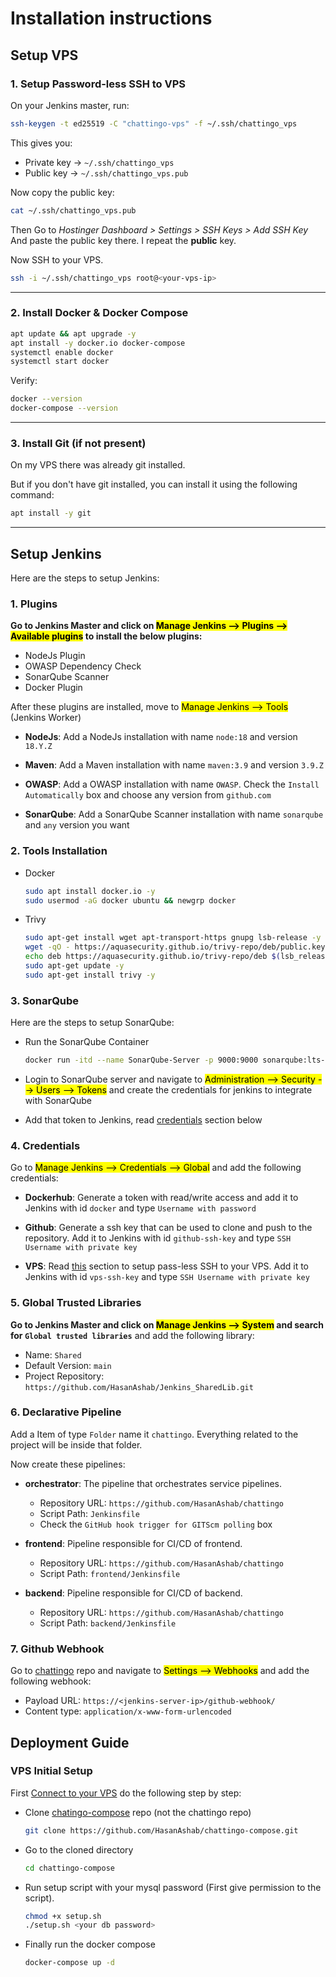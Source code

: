 
# Installation instructions
## Setup VPS
### 1. Setup Password-less SSH to VPS
On your Jenkins master, run:

```bash
ssh-keygen -t ed25519 -C "chattingo-vps" -f ~/.ssh/chattingo_vps
```

This gives you:

* Private key → `~/.ssh/chattingo_vps`
* Public key → `~/.ssh/chattingo_vps.pub`

Now copy the public key:
```bash
cat ~/.ssh/chattingo_vps.pub
```

Then Go to _Hostinger Dashboard > Settings > SSH Keys > Add SSH Key_ And paste the public key there.
I repeat the **public** key.

Now SSH to your VPS.
```bash
ssh -i ~/.ssh/chattingo_vps root@<your-vps-ip>
```

---


### 2. Install Docker & Docker Compose

```bash
apt update && apt upgrade -y
apt install -y docker.io docker-compose
systemctl enable docker
systemctl start docker
```

Verify:

```bash
docker --version
docker-compose --version
```

---

### 3. Install Git (if not present)
On my VPS there was already git installed.

But if you don't have git installed, you can install it using the following command:
```bash
apt install -y git
```

---

## Setup Jenkins
Here are the steps to setup Jenkins:

### 1. Plugins
<b> Go to Jenkins Master and click on  <mark>Manage Jenkins --> Plugins --> Available plugins</mark> to install the below plugins: </b>
  - NodeJs Plugin
  - OWASP Dependency Check
  - SonarQube Scanner
  - Docker Plugin

After these plugins are installed, move to <mark>Manage Jenkins --> Tools </mark> (Jenkins Worker)
- **NodeJs**: Add a NodeJs installation with name `node:18` and version `18.Y.Z`

- **Maven**: Add a Maven installation with name `maven:3.9` and version `3.9.Z`

- **OWASP**: Add a OWASP installation with name `OWASP`. Check the `Install Automatically` box and choose any version from `github.com`

- **SonarQube**: Add a SonarQube Scanner installation with name `sonarqube` and `any` version you want

### 2. Tools Installation
- Docker
  ```bash
  sudo apt install docker.io -y
  sudo usermod -aG docker ubuntu && newgrp docker
  ```
- Trivy
  ```bash
  sudo apt-get install wget apt-transport-https gnupg lsb-release -y
  wget -qO - https://aquasecurity.github.io/trivy-repo/deb/public.key | sudo apt-key add -
  echo deb https://aquasecurity.github.io/trivy-repo/deb $(lsb_release -sc) main | sudo tee -a /etc/apt/sources.list.d/trivy.list
  sudo apt-get update -y
  sudo apt-get install trivy -y
  ```

### 3. SonarQube
Here are the steps to setup SonarQube:
-  Run the SonarQube Container
    ```bash
    docker run -itd --name SonarQube-Server -p 9000:9000 sonarqube:lts-community
    ```
- Login to SonarQube server and navigate to <mark>Administration --> Security --> Users --> Tokens</mark> and create the credentials for jenkins to integrate with SonarQube

- Add that token to Jenkins, read  [credentials](#4-credentials) section below


### 4. Credentials
Go to <mark>Manage Jenkins --> Credentials --> Global</mark> and add the following credentials:
- **Dockerhub**: Generate a token with read/write access and add it to Jenkins with id `docker` and type `Username with password`

- **Github**: Generate a ssh key that can be used to clone and push to the repository. Add it to Jenkins with id `github-ssh-key` and type `SSH Username with private key`

- **VPS**: Read [this](#1-setup-password-less-ssh-to-vps
) section to setup pass-less SSH to your VPS. Add it to Jenkins with id `vps-ssh-key` and type `SSH Username with private key`



### 5. Global Trusted Libraries
<b> Go to Jenkins Master and click on  <mark>Manage Jenkins --> System</mark> and search for `Global trusted libraries`</b> and add the following library:
- Name: `Shared`
- Default Version: `main`
- Project Repository: `https://github.com/HasanAshab/Jenkins_SharedLib.git`

### 6. Declarative Pipeline
Add a Item of type `Folder` name it `chattingo`. Everything related to the project will be inside that folder.

Now create these pipelines:
- **orchestrator**: The pipeline that orchestrates service pipelines.
    - Repository URL: `https://github.com/HasanAshab/chattingo`
    - Script Path: `Jenkinsfile`
    - Check the `GitHub hook trigger for GITScm polling` box

- **frontend**: Pipeline responsible for CI/CD of frontend.
    - Repository URL: `https://github.com/HasanAshab/chattingo`
    - Script Path: `frontend/Jenkinsfile`

- **backend**: Pipeline responsible for CI/CD of backend.
    - Repository URL: `https://github.com/HasanAshab/chattingo`
    - Script Path: `backend/Jenkinsfile`

### 7. Github Webhook
Go to [chattingo](https://github.com/hasanashab/chattingo) repo and navigate to <mark>Settings --> Webhooks</mark> and add the following webhook:
- Payload URL: `https://<jenkins-server-ip>/github-webhook/`
- Content type: `application/x-www-form-urlencoded`


## Deployment Guide

### VPS Initial Setup
First [Connect to your VPS](#1-setup-password-less-ssh-to-vps) do the following step by step:

- Clone [chatingo-compose](https://github.com/HasanAshab/chattingo-compose) repo (not the chattingo repo)
  ```bash
  git clone https://github.com/HasanAshab/chattingo-compose.git
  ```
- Go to the cloned directory
    ```bash
    cd chattingo-compose
    ```
- Run setup script with your mysql password (First give permission to the script).
  ```bash
  chmod +x setup.sh
  ./setup.sh <your db password>
  ```
- Finally run the docker compose
  ```bash
  docker-compose up -d
  ```
